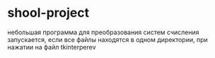 # shool-project
небольшая программа для преобразования систем счисления
запускается, если все файлы находятся в одном директории, при нажатии на файл tkinterperev
